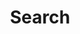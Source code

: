 ---
title: "Search" # in any language you want
layout: "search" # is necessary
# url: "/archive"
description: "Search for anything here ...."
summary: "search"
---